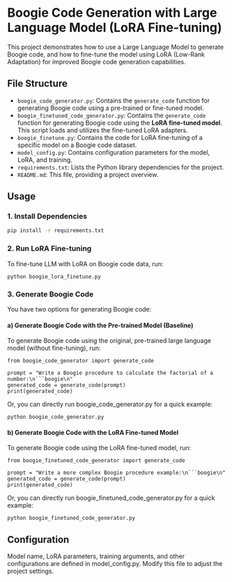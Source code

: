 # Boogie Code Generation with Large Language Model (LoRA Fine-tuning)

This project demonstrates how to use a Large Language Model to generate Boogie code, and how to fine-tune the model using LoRA (Low-Rank Adaptation) for improved Boogie code generation capabilities.

## File Structure

*   `boogie_code_generator.py`: Contains the `generate_code` function for generating Boogie code using a pre-trained or fine-tuned model.
*   `boogie_finetuned_code_generator.py`: Contains the `generate_code` function for generating Boogie code using the **LoRA fine-tuned model**. This script loads and utilizes the fine-tuned LoRA adapters.
*   `boogie_finetune.py`: Contains the code for LoRA fine-tuning of a specific model on a Boogie code dataset.
*   `model_config.py`: Contains configuration parameters for the model, LoRA, and training.
*   `requirements.txt`: Lists the Python library dependencies for the project.
*   `README.md`: This file, providing a project overview.

## Usage

### 1. Install Dependencies

```bash
pip install -r requirements.txt
```

### 2. Run LoRA Fine-tuning

To fine-tune LLM with LoRA on Boogie code data, run:

```
python boogie_lora_finetune.py
```

### 3. Generate Boogie Code

You have two options for generating Boogie code:

#### a) Generate Boogie Code with the Pre-trained Model (Baseline)

To generate Boogie code using the original, pre-trained large language model (without fine-tuning), run:

```
from boogie_code_generator import generate_code

prompt = "Write a Boogie procedure to calculate the factorial of a number:\n```boogie\n"
generated_code = generate_code(prompt)
print(generated_code)
```

Or, you can directly run boogie_code_generator.py for a quick example:

```
python boogie_code_generator.py
```

#### b) Generate Boogie Code with the LoRA Fine-tuned Model

To generate Boogie code using the LoRA fine-tuned model, run:

```
from boogie_finetuned_code_generator import generate_code

prompt = "Write a more complex Boogie procedure example:\n```boogie\n"
generated_code = generate_code(prompt)
print(generated_code)
```

Or, you can directly run boogie_finetuned_code_generator.py for a quick example:

```
python boogie_finetuned_code_generator.py
```

## Configuration

Model name, LoRA parameters, training arguments, and other configurations are defined in model_config.py. Modify this file to adjust the project settings.
